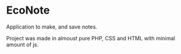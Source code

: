 # EcoNote

Application to make, and save notes.

Project was made in almoust pure PHP, CSS and HTML with minimal amount of js.
